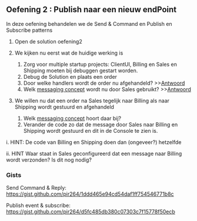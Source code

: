 ## Oefening 2 : Publish naar een nieuw endPoint

In deze oefening behandelen we de Send & Command en Publish en Subscribe patterns

1.	Open de solution oefening2
1.  We kijken nu eerst wat de huidige werking is

    1.  Zorg voor multiple startup projects: ClientUI, Billing en Sales en Shipping moeten bij debuggen gestart worden.
    2.	Debug de Solution en plaats een order
    3.	Door welke handlers wordt de order nu afgehandeld? >>[Antwoord](https://gist.github.com/pir264/285c6b91ec5fea279425c91bce1fe7be)
    4.	Welk [messaging concept](https://docs.particular.net/nservicebus/concepts/) wordt nu door Sales gebruikt? >>[Antwoord](https://gist.github.com/pir264/0bdbb705b3805947fe3ac5dc41143a00)
3.	We willen nu dat een order na Sales tegelijk naar Billing als naar Shipping wordt gestuurd en afgehandeld
    1.	Welk [messaging concept](https://docs.particular.net/nservicebus/concepts/) hoort daar bij?
    3.	Verander de code zo dat de message door Sales naar Billing en Shipping wordt gestuurd en dit in de Console te zien is.

i.	HINT: De code van Billing en Shipping doen dan (ongeveer?) hetzelfde

ii.	HINT Waar staat in Sales geconfigureerd dat een message naar Billing wordt verzonden? Is dit nog nodig?


### Gists

Send Command & Reply: https://gist.github.com/pir264/1ddd465e94cd54daf1ff754546771b8c

Publish event & subscribe: https://gist.github.com/pir264/d5fc485db380c07303c7f15778f50ecb






